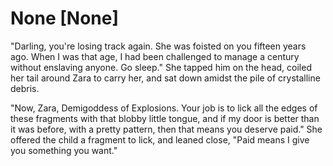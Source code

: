 # None [None]
"Darling, you're losing track again. She was foisted on you fifteen years ago. When I was that age, I had been challenged to manage a century without enslaving anyone. Go sleep." She tapped him on the head, coiled her tail around Zara to carry her, and sat down amidst the pile of crystalline debris.    

"Now, Zara, Demigoddess of Explosions. Your job is to lick all the edges of these fragments with that blobby little tongue, and if my door is better than it was before, with a pretty pattern, then that means you deserve paid." She offered the child a fragment to lick, and leaned close, "Paid means I give you something you want."
